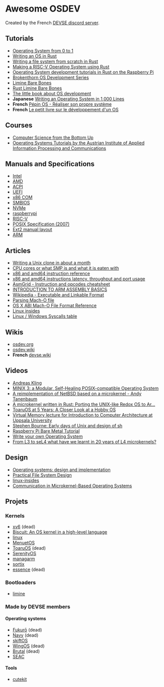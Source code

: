 # Awesome OSDEV

Created by the French [DEVSE discord server](https://discord.com/invite/3XjkM6q).

## Tutorials

- [Operating System from 0 to 1](http://easing.me/books/Operating_System_From_0_to_1.pdf)
- [Writing an OS in Rust](https://os.phil-opp.com/)
- [Writing a file system from scratch in Rust](https://blog.carlosgaldino.com/writing-a-file-system-from-scratch-in-rust.html)
- [Making a RISC-V Operating System using Rust](http://osblog.stephenmarz.com/index.html)
- [Operating System development tutorials in Rust on the Raspberry Pi](https://github.com/rust-embedded/rust-raspberrypi-OS-tutorials)
- [Brokenthorn OS Development Series](http://www.brokenthorn.com/Resources/)
- [Limine Bare Bones](https://github.com/osdev-wiki/limine-barebones)
- [Rust Limine Bare Bones](https://github.com/Quentincestino/rust_limine_barebones)
- [The little book about OS development](https://littleosbook.github.io/)
- **Japanese** [Writing an Operating System in 1,000 Lines](https://github.com/nuta/operating-system-in-1000-lines)
- **French** [Pépin OS - Réaliser son propre système](https://michelizza.developpez.com/realiser-son-propre-systeme/)
- **French** [Le petit livre sur le développement d'un OS](https://systeme.developpez.com/tutoriels/systeme-exploitation/petit-livre-developpement-OS/)


## Courses

- [Computer Science from the Bottom Up](https://www.bottomupcs.com/)
- [Operating Systems Tutorials by the Austrian Institute of Applied Information Processing and Communications](https://www.iaik.tugraz.at/teaching/materials/os/tutorials/)

## Manuals and Specifications

- [Intel](https://software.intel.com/content/www/us/en/develop/articles/intel-sdm.html)
- [AMD](https://www.amd.com/content/dam/amd/en/documents/processor-tech-docs/programmer-references/40332.pdf)
- [ACPI](https://uefi.org/sites/default/files/resources/ACPI_6_3_final_Jan30.pdf)
- [UEFI](https://uefi.org/sites/default/files/resources/UEFI%20Spec%202.8B%20May%202020.pdf)
- [x86 COM](https://www.sci.muni.cz/docs/pc/serport.txt)
- [SMBIOS](https://www.dmtf.org/sites/default/files/standards/documents/DSP0134_3.4.0.pdf)
- [NVMe](https://nvmexpress.org/wp-content/uploads/NVM-Express-1_4a-2020.03.09-Ratified.pdf)
- [raspberrypi](https://github.com/raspberrypi/documentation)
- [RISC-V](https://riscv.org/technical/specifications/)
- [POSIX Specification (2007)](http://www.open-std.org/jtc1/sc22/open/n4217.pdf)
- [Ext2 manual layout](https://www.nongnu.org/ext2-doc/ext2.pdf)
- [ARM](https://developer.arm.com/documentation/)

## Articles

- [Writing a Unix clone in about a month](https://drewdevault.com/2024/05/24/2024-05-24-Bunnix.html)
- [CPU cores or what SMP is and what it is eaten with](https://sudonull.com/post/9813-CPU-cores-or-what-SMP-is-and-what-it-is-eaten-with)
- [x86 and amd64 instruction reference](https://www.felixcloutier.com/x86/)
- [x86 and amd64 instructions latency, throughput and port usage](https://uops.info/table.html)
- [AsmGrid - Instruction and opcodes cheatsheet](https://asmjit.com/asmgrid/)
- [INTRODUCTION TO ARM ASSEMBLY BASICS](https://azeria-labs.com/writing-arm-assembly-part-1/)
- [Wikipedia - Executable and Linkable Format](https://en.wikipedia.org/wiki/Executable_and_Linkable_Format)
- [Parsing Mach-O file](https://lowlevelbits.org/parsing-mach-o-files/)
- [OS X ABI Mach-O File Format Reference](https://github.com/aidansteele/osx-abi-macho-file-format-reference)
- [Linux insides](https://github.com/0xAX/linux-insides)
- [Linux / Windows Syscalls table](https://syscalls.w3challs.com/)

## Wikis

- [osdev.org](https://wiki.osdev.org/Main_Page)
- [osdev.wiki](https://osdev.wiki/)
- **French** [devse.wiki](https://devse.wiki/)

## Videos

- [Andreas Kling](https://www.youtube.com/channel/UC3ts8coMP645hZw9JSD3pqQ)
- [MINIX 3: a Modular, Self-Healing POSIX-compatible Operating System](https://www.youtube.com/watch?v=bx3KuE7UjGA)
- [A reimplementation of NetBSD based on a microkernel - Andy Tanenbaum](https://www.youtube.com/watch?v=jMkR9VF2GNY)
- [A microkernel written in Rust: Porting the UNIX-like Redox OS to Ar...](https://www.youtube.com/watch?v=qpazyDkuqLw)
- [ToaruOS at 5 Years: A Closer Look at a Hobby OS](https://www.youtube.com/watch?v=Wp5kl-NfpM8)
- [Virtual Memory lecture for Introduction to Computer Architecture at Uppsala University](https://www.youtube.com/playlist?list=PLiwt1iVUib9s2Uo5BeYmwkDFUh70fJPxX)
- [Stephen Bourne: Early days of Unix and design of sh](https://www.youtube.com/watch?v=2kEJoWfobpA)
- [Raspberry Pi Bare Metal Tutorial](https://youtu.be/pd9AVmcRc6U)
- [Write your own Operating System](https://www.youtube.com/channel/UCQdZltW7bh1ta-_nCH7LWYw)
- [From L3 to seL4 what have we learnt in 20 years of L4 microkernels?](https://www.youtube.com/watch?v=RdoaFc5-1Rk)

## Design

- [Operating systems: design and implementation](https://archive.org/details/OperatingSystemsDesignImplementation/mode/2up)
- [Practical File System Design](https://web.archive.org/web/20170213221835/http://www.nobius.org/~dbg/practical-file-system-design.pdf)
- [linux-insides](https://0xax.gitbooks.io/linux-insides/content/index.html)
- [Communication in Microkernel-Based Operating Systems](https://os.inf.tu-dresden.de/papers_ps/aigner_phd.pdf)

## Projets

### Kernels

- [xv6](https://github.com/mit-pdos/xv6-public) (dead)
- [Biscuit: An OS kernel in a high-level language](https://pdos.csail.mit.edu/projects/biscuit.html)
- [linux](https://elixir.bootlin.com/linux/latest/source)
- [MenuetOS](http://menuetos.net)
- [ToaruOS](https://toaruos.org/) (dead)
- [SerenityOS](http://serenityos.org/)
- [managarm](https://github.com/managarm/managarm)
- [sortix](https://gitlab.com/sortix/sortix) 
- [essence](https://gitlab.com/nakst/essence) (dead)


### Bootloaders

- [limine](https://github.com/limine-bootloader/limine)

### Made by DEVSE members

#### Operating systems

- [Fukurō](https://github.com/d0p1s4m4/Fukuro) (dead)
- [Navy](https://github.com/keyboard-slayer/navy) (dead)
- [skiftOS](https://github.com/skiftOS/skift)
- [WingOS](https://github.com/Supercip971/WingOS_x64) (dead)
- [Brutal](https://github.com/brutal-org/brutal) (dead)
- [SEAC](https://github.com/N-LG/SEAC)

#### Tools

- [cutekit](https://github.com/cute-engineering/cutekit)
